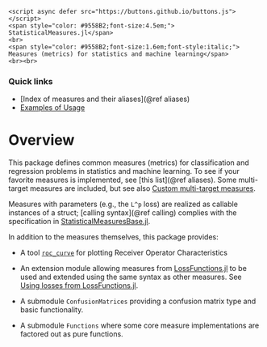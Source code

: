 ```@raw html
<script async defer src="https://buttons.github.io/buttons.js"></script>
<span style="color: #9558B2;font-size:4.5em;">
StatisticalMeasures.jl</span>
<br>
<span style="color: #9558B2;font-size:1.6em;font-style:italic;">
Measures (metrics) for statistics and machine learning</span>
<br><br>
```

### Quick links

- [Index of measures and their aliases](@ref aliases)
- [Examples of Usage](@ref)


# Overview

This package defines common measures (metrics) for classification and regression problems
in statistics and machine learning. To see if your favorite measures is implemented, see
[this list](@ref aliases). Some multi-target measures are included, but see also [Custom
multi-target measures](@ref).

Measures with parameters (e.g., the ``L^p`` loss) are realized as callable instances of a
struct; [calling syntax](@ref calling) complies with the specification in
[StatisticalMeasuresBase.jl](https://github.com/JuliaAI/StatisticalMeasuresBase.jl).


In addition to the measures themselves, this package provides:

- A tool [`roc_curve`](@ref) for plotting Receiver Operator Characteristics

- An extension module allowing measures from
  [LossFunctions.jl](https://github.com/JuliaML/LossFunctions.jl) to be used and extended
  using the same syntax as other measures. See [Using losses from LossFunctions.jl](@ref).

- A submodule `ConfusionMatrices` providing a confusion matrix type and basic
  functionality.

- A submodule `Functions` where some core measure implementations are factored out as
  pure functions.
  
